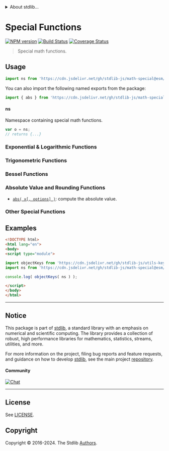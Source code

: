 <!--

@license Apache-2.0

Copyright (c) 2020 The Stdlib Authors.

Licensed under the Apache License, Version 2.0 (the "License");
you may not use this file except in compliance with the License.
You may obtain a copy of the License at

   http://www.apache.org/licenses/LICENSE-2.0

Unless required by applicable law or agreed to in writing, software
distributed under the License is distributed on an "AS IS" BASIS,
WITHOUT WARRANTIES OR CONDITIONS OF ANY KIND, either express or implied.
See the License for the specific language governing permissions and
limitations under the License.

-->


<details>
  <summary>
    About stdlib...
  </summary>
  <p>We believe in a future in which the web is a preferred environment for numerical computation. To help realize this future, we've built stdlib. stdlib is a standard library, with an emphasis on numerical and scientific computation, written in JavaScript (and C) for execution in browsers and in Node.js.</p>
  <p>The library is fully decomposable, being architected in such a way that you can swap out and mix and match APIs and functionality to cater to your exact preferences and use cases.</p>
  <p>When you use stdlib, you can be absolutely certain that you are using the most thorough, rigorous, well-written, studied, documented, tested, measured, and high-quality code out there.</p>
  <p>To join us in bringing numerical computing to the web, get started by checking us out on <a href="https://github.com/stdlib-js/stdlib">GitHub</a>, and please consider <a href="https://opencollective.com/stdlib">financially supporting stdlib</a>. We greatly appreciate your continued support!</p>
</details>

# Special Functions

[![NPM version][npm-image]][npm-url] [![Build Status][test-image]][test-url] [![Coverage Status][coverage-image]][coverage-url] <!-- [![dependencies][dependencies-image]][dependencies-url] -->

> Special math functions.



<section class="usage">

## Usage

```javascript
import ns from 'https://cdn.jsdelivr.net/gh/stdlib-js/math-special@esm/index.mjs';
```

You can also import the following named exports from the package:

```javascript
import { abs } from 'https://cdn.jsdelivr.net/gh/stdlib-js/math-special@esm/index.mjs';
```

#### ns

Namespace containing special math functions.

```javascript
var o = ns;
// returns {...}
```

### Exponential & Logarithmic Functions

<!-- <toc pattern="+(*log*|ln|exp*|*pow*)" ignore="logit" > -->

<!-- </toc> -->

### Trigonometric Functions

<!-- <toc pattern="*+(sin|cos|tan)*" ignore="+(kernel-sin|kernel-cos|kernel-tan)"> -->

<!-- </toc> -->

### Bessel Functions

<!-- <toc pattern="*bessel*" > -->

<!-- </toc> -->

### Absolute Value and Rounding Functions

<!-- <toc pattern="*+(abs|ceil|floor|clamp|trunc|round|signum)*" > -->

<div class="namespace-toc">

-   <span class="signature">[`abs( x[, options] )`][@stdlib/math/special/abs]</span><span class="delimiter">: </span><span class="description">compute the absolute value.</span>

</div>

<!-- </toc> -->

### Other Special Functions

<!-- <toc ignore="*bessel*" ignore="*+(sin|cos|tan)*" ignore="+(*log*|ln|exp*|*pow*)" ignore="*+(abs|ceil|floor|clamp|trunc|round|signum)*" ignore="+(gamma-delta-ratio|gamma-lanczos-sum*|rempio2|kernel-*)" > -->

<!-- </toc> -->

</section>

<!-- /.usage -->

<section class="examples">

## Examples

<!-- TODO: better examples -->

<!-- eslint no-undef: "error" -->

```html
<!DOCTYPE html>
<html lang="en">
<body>
<script type="module">

import objectKeys from 'https://cdn.jsdelivr.net/gh/stdlib-js/utils-keys@esm/index.mjs';
import ns from 'https://cdn.jsdelivr.net/gh/stdlib-js/math-special@esm/index.mjs';

console.log( objectKeys( ns ) );

</script>
</body>
</html>
```

</section>

<!-- /.examples -->

<!-- Section for related `stdlib` packages. Do not manually edit this section, as it is automatically populated. -->

<section class="related">

</section>

<!-- /.related -->

<!-- Section for all links. Make sure to keep an empty line after the `section` element and another before the `/section` close. -->


<section class="main-repo" >

* * *

## Notice

This package is part of [stdlib][stdlib], a standard library with an emphasis on numerical and scientific computing. The library provides a collection of robust, high performance libraries for mathematics, statistics, streams, utilities, and more.

For more information on the project, filing bug reports and feature requests, and guidance on how to develop [stdlib][stdlib], see the main project [repository][stdlib].

#### Community

[![Chat][chat-image]][chat-url]

---

## License

See [LICENSE][stdlib-license].


## Copyright

Copyright &copy; 2016-2024. The Stdlib [Authors][stdlib-authors].

</section>

<!-- /.stdlib -->

<!-- Section for all links. Make sure to keep an empty line after the `section` element and another before the `/section` close. -->

<section class="links">

[npm-image]: http://img.shields.io/npm/v/@stdlib/math-special.svg
[npm-url]: https://npmjs.org/package/@stdlib/math-special

[test-image]: https://github.com/stdlib-js/math-special/actions/workflows/test.yml/badge.svg?branch=main
[test-url]: https://github.com/stdlib-js/math-special/actions/workflows/test.yml?query=branch:main

[coverage-image]: https://img.shields.io/codecov/c/github/stdlib-js/math-special/main.svg
[coverage-url]: https://codecov.io/github/stdlib-js/math-special?branch=main

<!--

[dependencies-image]: https://img.shields.io/david/stdlib-js/math-special.svg
[dependencies-url]: https://david-dm.org/stdlib-js/math-special/main

-->

[chat-image]: https://img.shields.io/gitter/room/stdlib-js/stdlib.svg
[chat-url]: https://app.gitter.im/#/room/#stdlib-js_stdlib:gitter.im

[stdlib]: https://github.com/stdlib-js/stdlib

[stdlib-authors]: https://github.com/stdlib-js/stdlib/graphs/contributors

[umd]: https://github.com/umdjs/umd
[es-module]: https://developer.mozilla.org/en-US/docs/Web/JavaScript/Guide/Modules

[deno-url]: https://github.com/stdlib-js/math-special/tree/deno
[umd-url]: https://github.com/stdlib-js/math-special/tree/umd
[esm-url]: https://github.com/stdlib-js/math-special/tree/esm
[branches-url]: https://github.com/stdlib-js/math-special/blob/main/branches.md

[stdlib-license]: https://raw.githubusercontent.com/stdlib-js/math-special/main/LICENSE

<!-- <toc-links> -->

[@stdlib/math/special/abs]: https://github.com/stdlib-js/math-special-abs/tree/esm

<!-- </toc-links> -->

</section>

<!-- /.links -->
